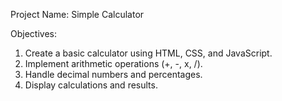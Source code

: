 Project Name: Simple Calculator

Objectives:

1. Create a basic calculator using HTML, CSS, and JavaScript.
2. Implement arithmetic operations (+, -, x, /).
3. Handle decimal numbers and percentages.
4. Display calculations and results.
